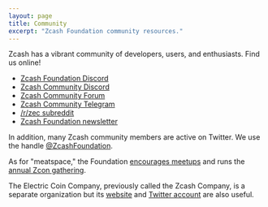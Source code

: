 ```yaml
---
layout: page
title: Community
excerpt: "Zcash Foundation community resources."
---
```


Zcash has a vibrant community of developers, users, and enthusiasts. Find us online!

- [Zcash Foundation Discord](https://discord.gg/na6QZNd)
- [Zcash Community Discord](https://discord.gg/PhJY6Pm)
- [Zcash Community Forum](https://forum.zcashcommunity.com/)
- [Zcash Community Telegram](https://t.me/Zcash_Community)
- [/r/zec subreddit](https://reddit.com/r/zec)
- [Zcash Foundation newsletter](https://buttondown.email/zcashfoundation)

In addition, many Zcash community members are active on Twitter. We use the handle [@ZcashFoundation](https://twitter.com/zcashfoundation).

As for "meatspace," the Foundation [encourages meetups](https://www.zfnd.org/meetups/) and runs the [annual Zcon gathering](https://www.zfnd.org/zcon/).

The Electric Coin Company, previously called the Zcash Company, is a separate organization but its [website](https://electriccoin.co/) and [Twitter account](https://twitter.com/electriccoinco) are also useful.
